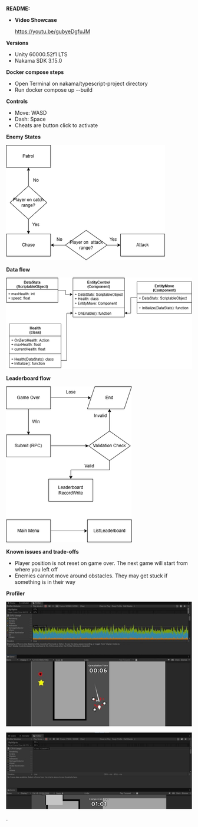 ﻿**README:** 

- **Video Showcase** 

  <https://youtu.be/gubyeDgfuJM>

**Versions** 

- Unity 60000.52f1 LTS 
- Nakama SDK 3.15.0 

**Docker compose steps** 
- Open Terminal on nakama/typescript-project directory 
- Run docker compose up --build  

**Controls** 
- Move: WASD 
- Dash: Space 
- Cheats are button click to activate 

**Enemy States** 

  ![](readme/Aspose.Words.b24a08da-59ef-42a3-8bcd-2a164eb346c5.001.png)

**Data flow** 

  ![](readme/Aspose.Words.b24a08da-59ef-42a3-8bcd-2a164eb346c5.002.png)

**Leaderboard flow** 

  ![](readme/Aspose.Words.b24a08da-59ef-42a3-8bcd-2a164eb346c5.003.png)

**Known issues and trade-offs** 
- Player position is not reset on game over. The next game will start from where you left off
- Enemies cannot move around obstacles. They may get stuck if something is in their way 

**Profiler** 

  ![](readme/Aspose.Words.b24a08da-59ef-42a3-8bcd-2a164eb346c5.004.jpeg)

  ![](readme/Aspose.Words.b24a08da-59ef-42a3-8bcd-2a164eb346c5.005.jpeg)

. 